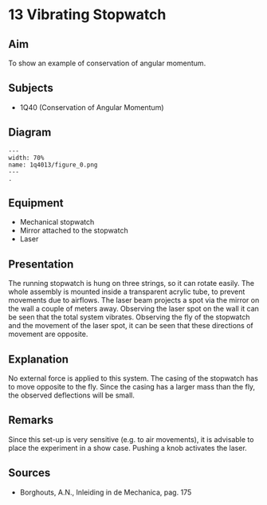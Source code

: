 

# 13 Vibrating Stopwatch 
    
  
## Aim   
 To show an example of conservation of angular momentum.    
  
## Subjects   
* 1Q40 (Conservation of Angular Momentum)   

## Diagram
   
```{figure} figures/figure_0.png  
---  
width: 70%  
name: 1q4013/figure_0.png  
---  
. 
```

## Equipment
 *  Mechanical stopwatch 
 *  Mirror attached to the stopwatch 
 *  Laser
      
  
## Presentation   
 The running stopwatch is hung on three strings, so it can rotate easily. The whole assembly is mounted inside a transparent acrylic tube, to prevent movements due to airflows. The laser beam projects a spot via the mirror on the wall a couple of meters away. Observing the laser spot on the wall it can be seen that the total system vibrates. Observing the fly of the stopwatch and the movement of the laser spot, it can be seen that these directions of movement are opposite.    
  
## Explanation   
 No external force is applied to this system. The casing of the stopwatch has to move opposite to the fly. Since the casing has a larger mass than the fly, the observed deflections will be small.    
  
## Remarks   
Since this set-up is very sensitive (e.g. to air movements), it is advisable to place the experiment in a show case. Pushing a knob activates the laser.    
  
## Sources
 *  Borghouts, A.N., Inleiding in de Mechanica, pag. 175
  